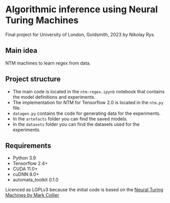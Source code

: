 # Algorithmic inference using Neural Turing Machines
Final project for University of London, Goldsmith, 2023 by Nikolay Rys.

## Main idea
NTM machines to learn regex from data. 

## Project structure
* The main code is located in the `ntm-regex.ipynb` notebook that contains the model definitions and experiments.
* The implementation for NTM for Tensorflow 2.0 is located in the `ntm.py` file.
* `datagen.py` contains the code for generating data for the experiments.
* In the `artefacts` folder you can find the saved models.
* In the `datasets` folder you can find the datasets used for the experiments.

## Requirements
* Python 3.9
* Tensorflow 2.4+
* CUDA 11.0+
* cuDNN 8.0+
* automata_toolkit 0.1.0

Licenced as LGPLv3 because the initial code is based on the [Neural Turing Machines by Mark Collier](https://github.com/MarkPKCollier/NeuralTuringMachine)